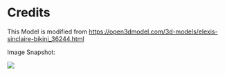 # Credits

This Model is modified from https://open3dmodel.com/3d-models/elexis-sinclaire-bikini_36244.html

Image Snapshot:

![](https://i.imgur.com/z2UYrfx.png)